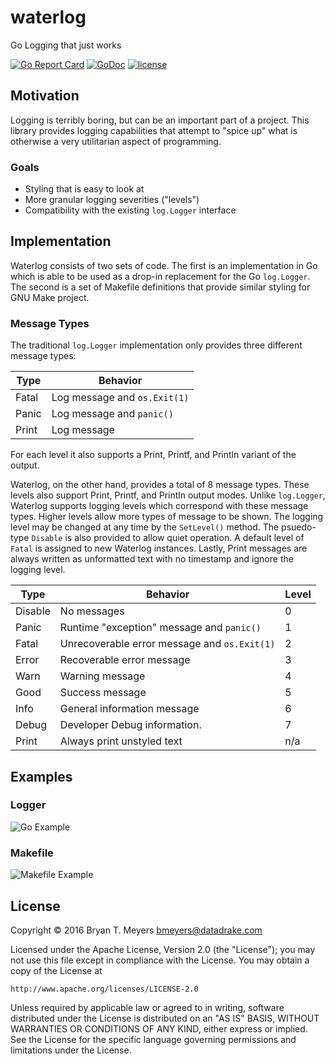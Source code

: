 # waterlog
Go Logging that just works

[![Go Report Card](https://goreportcard.com/badge/github.com/DataDrake/waterlog)](https://goreportcard.com/report/github.com/DataDrake/waterlog) [![GoDoc](https://godoc.org/github.com/DataDrake/waterlog?status.svg)](https://godoc.org/github.com/DataDrake/waterlog) [![license](https://img.shields.io/github/license/DataDrake/waterlog.svg)]()

## Motivation
Logging is terribly boring, but can be an important part of a project. 
This library provides logging capabilities that attempt to "spice up"
what is otherwise a very utilitarian aspect of programming.

### Goals
* Styling that is easy to look at
* More granular logging severities ("levels")
* Compatibility with the existing ```log.Logger``` interface

## Implementation
Waterlog consists of two sets of code. The first is an implementation
in Go which is able to be used as a drop-in replacement for the Go
```log.Logger```. The second is a set of Makefile definitions that
provide similar styling for GNU Make project.

### Message Types
The traditional ```log.Logger``` implementation only provides three
different message types:

Type  | Behavior
----- | --------
Fatal | Log message and ```os.Exit(1)```
Panic | Log message and ```panic()```
Print | Log message

For each level it also supports a Print, Printf, and Println variant
of the output.

Waterlog, on the other hand, provides a total of 8 message types.
These levels also support Print, Printf, and Println output modes.
Unlike ```log.Logger```, Waterlog supports logging levels which
correspond with these message types. Higher levels allow more types
of message to be shown. The logging level may be changed at any time
by the ```SetLevel()``` method. The psuedo-type ```Disable``` is also
provided to allow quiet operation. A default level of ```Fatal``` is
assigned to new Waterlog instances. Lastly, Print messages are always
written as unformatted text with no timestamp and ignore the logging
level.

Type    | Behavior                                         | Level
------- | ------------------------------------------------ | -----
Disable | No messages                                      | 0
Panic   | Runtime "exception" message and ```panic()```    | 1
Fatal   | Unrecoverable error message and ```os.Exit(1)``` | 2
Error   | Recoverable error message                        | 3
Warn    | Warning message                                  | 4
Good    | Success message                                  | 5
Info    | General information message                      | 6
Debug   | Developer Debug information.                     | 7
Print   | Always print unstyled text                       | n/a

## Examples

### Logger

![Go Example](/images/go.png)

### Makefile

![Makefile Example](/images/makefile.png)

## License

Copyright © 2016 Bryan T. Meyers <bmeyers@datadrake.com>

Licensed under the Apache License, Version 2.0 (the "License");
you may not use this file except in compliance with the License.
You may obtain a copy of the License at

    http://www.apache.org/licenses/LICENSE-2.0

Unless required by applicable law or agreed to in writing, software
distributed under the License is distributed on an "AS IS" BASIS,
WITHOUT WARRANTIES OR CONDITIONS OF ANY KIND, either express or implied.
See the License for the specific language governing permissions and
limitations under the License.

